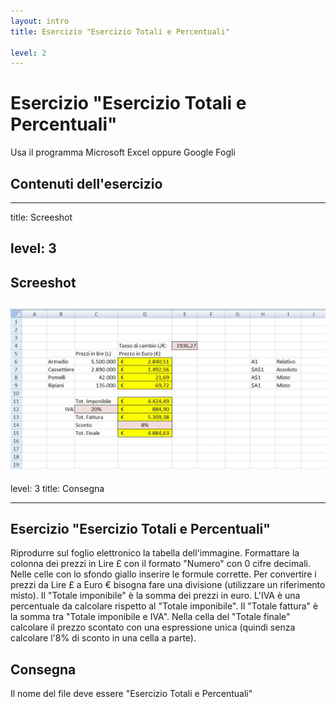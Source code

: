 ```yaml
---
layout: intro
title: Esercizio "Esercizio Totali e Percentuali"

level: 2
---
```


# Esercizio "Esercizio Totali e Percentuali"
Usa il programma Microsoft Excel oppure Google Fogli

## Contenuti dell'esercizio

<Toc columns="2" maxDepth="3" minDepth="3" mode="all" />

---
title: Screeshot

level: 3
---

## Screeshot

![interlinea](/office/images/totpercentuali.jpg)
---
level: 3
title: Consegna

---
## Esercizio "Esercizio Totali e Percentuali"

Riprodurre sul foglio elettronico la tabella dell'immagine.
Formattare la colonna dei prezzi in Lire £ con il formato "Numero" con 0 cifre decimali.
Nelle celle con lo sfondo giallo inserire le formule corrette.
Per convertire i prezzi da Lire £ a Euro € bisogna fare una divisione (utilizzare un riferimento misto).
Il "Totale imponibile" è la somma dei prezzi in euro.
L'IVA è una percentuale da calcolare rispetto al "Totale imponibile".
Il "Totale fattura" è la somma tra "Totale imponibile e IVA".
Nella cella del "Totale finale" calcolare il prezzo scontato con una espressione unica (quindi senza calcolare l'8% di sconto in una cella a parte).


## Consegna

Il nome del file deve essere "Esercizio Totali e Percentuali"
